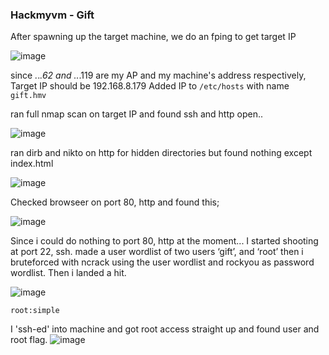 <h3>Hackmyvm - Gift</h3>

After spawning up the target machine, we do an fping to get target IP

![image](https://github.com/kism37/kism37.github.io/assets/115076145/155907e7-3e92-4eea-b32d-a93d331b7ac4)

since *.*.*.62 and *.*.*.119 are my AP and my machine's address respectively, Target IP should be 192.168.8.179 
Added IP to `/etc/hosts` with name `gift.hmv`

ran full nmap scan on target IP and found ssh and http open..

![image](https://github.com/kism37/kism37.github.io/assets/115076145/f5d93748-ebc8-41e9-aa04-8e1412007c46)

ran dirb and nikto on http for hidden directories but found nothing except index.html

![image](https://github.com/kism37/kism37.github.io/assets/115076145/62f80d66-eda5-4d23-a230-636b75c9f59a)

Checked browseer on port 80, http and found this;

![image](https://github.com/kism37/kism37.github.io/assets/115076145/d437b172-fca6-4fa3-b4bf-5bb1227ee245)

 Since i could do nothing to port 80, http at the moment... I started shooting at port 22, ssh.
made a user wordlist of two users ‘gift’, and ‘root’ 
then i bruteforced with ncrack using the user wordlist and rockyou as password wordlist.
Then i landed a hit.

![image](https://github.com/kism37/kism37.github.io/assets/115076145/01780b99-dd3e-4c6d-b0e2-5631dd55b0a9)

```
root:simple
```

I 'ssh-ed' into machine and got root access straight up and found user and root flag.
![image](https://github.com/kism37/kism37.github.io/assets/115076145/9a30cd0c-af25-4b44-92db-e741f0a1e3f4)

